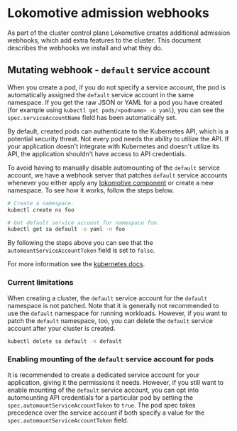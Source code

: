 # Lokomotive admission webhooks

As part of the cluster control plane Lokomotive creates additional admission webhooks, which add extra features to the cluster. This document describes the webhooks we install and what they do.

## Mutating webhook - `default` service account

When you create a pod, if you do not specify a service account, the pod is automatically assigned the `default` service account in the same namespace. If you get the raw JSON or YAML for a pod you have created (for example using `kubectl get pods/<podname> -o yaml`), you can see the `spec.serviceAccountName` field has been automatically set.

By default, created pods can authenticate to the Kubernetes API, which is a potential security threat. Not every pod needs the ability to utilize the API. If your application doesn't integrate with Kubernetes and doesn't utilize its API, the application shouldn't have access to API credentials.

To avoid having to manually disable automounting of the `default` service account, we have a webhook server that patches `default` service accounts whenever you either apply any [lokomotive component](./components.md) or create a new namespace. To see how it works, follow the steps below.

```bash
# Create a namespace.
kubectl create ns foo

# Get default service account for namespace foo.
kubectl get sa default -o yaml -n foo
```

By following the steps above you can see that the `automountServiceAccountToken` field is set to `false`.

For more information see the [kubernetes docs](https://kubernetes.io/docs/tasks/configure-pod-container/configure-service-account/).

### Current limitations

When creating a cluster, the `default` service account for the `default` namespace is not patched. Note that it is generally not recommended to use the `default` namespace for running workloads. However, if you want to patch the `default` namespace, too, you can delete the `default` service account after your cluster is created.

```bash
kubectl delete sa default -n default
```

### Enabling mounting of the `default` service account for pods

It is recommended to create a dedicated service account for your application, giving it the permissions it needs. However, if you still want to enable mounting of the `default` service account, you can opt into automounting API credentials for a particular pod by setting the `spec.automountServiceAccountToken` to `true`. The pod spec takes precedence over the service account if both specify a value for the `spec.automountServiceAccountToken` field.
